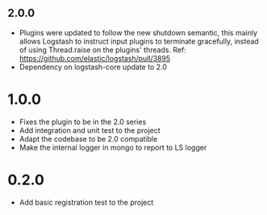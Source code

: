 ## 2.0.0
 - Plugins were updated to follow the new shutdown semantic, this mainly allows Logstash to instruct input plugins to terminate gracefully, 
   instead of using Thread.raise on the plugins' threads. Ref: https://github.com/elastic/logstash/pull/3895
 - Dependency on logstash-core update to 2.0

# 1.0.0
  - Fixes the plugin to be in the 2.0 series
  - Add integration and unit test to the project
  - Adapt the codebase to be 2.0 compatible
  - Make the internal logger in mongo to report to LS logger

# 0.2.0
  - Add basic registration test to the project
